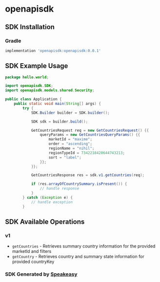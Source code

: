 # openapisdk

<!-- Start SDK Installation -->
## SDK Installation

### Gradle

```groovy
implementation 'openapisdk:openapisdk:0.0.1'
```
<!-- End SDK Installation -->

## SDK Example Usage
<!-- Start SDK Example Usage -->
```java
package hello.world;

import openapisdk.SDK;
import openapisdk.models.shared.Security;

public class Application {
    public static void main(String[] args) {
        try {
            SDK.Builder builder = SDK.builder();

            SDK sdk = builder.build();

            GetCountriesRequest req = new GetCountriesRequest() {{
                queryParams = new GetCountriesQueryParams() {{
                    marketId = "maxime";
                    order = "ascending";
                    regionName = "nihil";
                    regionTypeId = 7342218420644743213;
                    sort = "label";
                }};
            }};

            GetCountriesResponse res = sdk.v1.getCountries(req);

            if (res.arrayOfCountrySummary.isPresent()) {
                // handle response
            }
        } catch (Exception e) {
            // handle exception
        }
```
<!-- End SDK Example Usage -->

<!-- Start SDK Available Operations -->
## SDK Available Operations

### v1

* `getCountries` - Retrieves summary country information for the provided marketId and filters
* `getCountry` - Retrieves country and summary state information for provided countryKey

<!-- End SDK Available Operations -->

### SDK Generated by [Speakeasy](https://docs.speakeasyapi.dev/docs/using-speakeasy/client-sdks)
